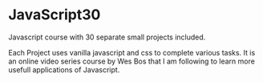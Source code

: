 # JavaScript30
Javascript course with 30 separate small projects included.

Each Project uses vanilla javascript and css to complete various tasks. It is an online video series course by Wes Bos that I am following to learn more usefull applications of Javascript.